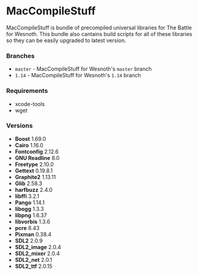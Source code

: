 # MacCompileStuff
MacCompileStuff is bundle of precompiled universal libraries for The Battle for Wesnoth. This bundle also cantains build scripts for all of these libraries so they can be easily upgraded to latest version.

### Branches
* `master` - MacCompileStuff for Wesnoth's `master` branch
* `1.14` - MacCompileStuff for Wesnoth's `1.14` branch

### Requirements
* xcode-tools
* wget

### Versions
* **Boost** 1.69.0
* **Cairo** 1.16.0
* **Fontconfig** 2.12.6
* **GNU Readline** 8.0
* **Freetype** 2.10.0
* **Gettext** 0.19.8.1
* **Graphite2** 1.13.11
* **Glib** 2.58.3
* **harfbuzz** 2.4.0
* **libffi** 3.2.1
* **Pango** 1.14.1
* **libogg** 1.3.3
* **libpng** 1.6.37
* **libvorbis** 1.3.6
* **pcre** 8.43
* **Pixman** 0.38.4
* **SDL2** 2.0.9
* **SDL2_image** 2.0.4
* **SDL2_mixer** 2.0.4
* **SDL2_net** 2.0.1
* **SDL2_ttf** 2.0.15
